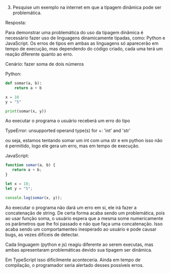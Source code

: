 3. Pesquise um exemplo na internet em que a tipagem dinâmica pode ser problemática.

Resposta:

Para demonstrar uma problemática do uso da tipagem dinâmica é necessário
fazer uso de linguagens dinamicamente tipadas, como: Python e JavaScript.
Os erros de tipos em ambas as linguagens só aparecerão em tempo de execução, 
mas dependendo do código criado, cada uma terá um reação diferente quanto ao erro.

Cenário: fazer soma de dois números

Python:

```python
def somar(a, b):
    return a + b

x = 10
y = "5"

print(somar(x, y))
```

Ao executar o programa o usuário receberá um erro do tipo

TypeError: unsupported operand type(s) for +: 'int' and 'str'

ou seja, estamos tentando somar um int com uma str e em python isso não é permitido,
logo ele gera um erro, mas em tempo de execução.


JavaScript:
```JavaScript
function somar(a, b) {
   return a + b; 
}

let x = 10;
let y = "5";

console.log(somar(x, y));
```

Ao executar o programa não dará um erro em si, ele irá fazer a concatenação
de string.
De certa forma acaba sendo um problemática, pois ao usar função soma, o usuário
espera que a mesma some numericamente os parâmetros que lhe foi passado e não que 
faça uma concatenação.
Isso acaba sendo um comportamenteo inesperado ao usuário e pode causar bugs, as vezes
difíceis de detectar.

Cada linguagem (python e js) reagiu diferente ao serem executas, mas ambas apresentaram
problemáticas devido sua tipagem ser dinâmica.

Em TypeScript isso dificilmente aconteceria. 
Ainda em tempo de compilação, o programador seria
alertado desses possíveis erros.


